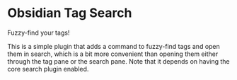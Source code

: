 # Obsidian Tag Search

Fuzzy-find your tags!

This is a simple plugin that adds a command to fuzzy-find tags and open them in search, which is a bit more convenient than opening them either through the tag pane or the search pane.
Note that it depends on having the core search plugin enabled.
